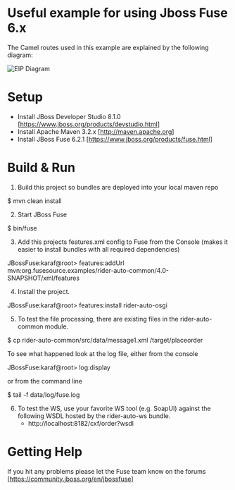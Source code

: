 Useful example for using Jboss Fuse 6.x
=======================================

The Camel routes used in this example are explained by the following diagram:

![EIP Diagram](https://raw.github.com/FuseByExample/rider-auto-osgi/master/doc/EIP_Routes_Diagram.png)


Setup
==============================

- Install JBoss Developer Studio 8.1.0 [https://www.jboss.org/products/devstudio.html]
- Install Apache Maven 3.2.x [http://maven.apache.org]
- Install JBoss Fuse  6.2.1 [https://www.jboss.org/products/fuse.html]

Build & Run
==============================

1) Build this project so bundles are deployed into your local maven repo

<project home> $ mvn clean install

2) Start JBoss Fuse

<JBoss Fuse home>  $ bin/fuse

3) Add this projects features.xml config to Fuse from the Console
   (makes it easier to install bundles with all required dependencies)

JBossFuse:karaf@root>  features:addUrl mvn:org.fusesource.examples/rider-auto-common/4.0-SNAPSHOT/xml/features

4) Install the project.

JBossFuse:karaf@root>  features:install rider-auto-osgi

5) To test the file processing, there are existing files in the
   rider-auto-common module.

<project home> $ cp rider-auto-common/src/data/message1.xml <JBoss Fuse home>/target/placeorder

   To see what happened look at the log file, either from the console

JBossFuse:karaf@root>  log:display

   or from the command line

<JBoss Fuse home> $ tail -f data/log/fuse.log

6) To test the WS, use your favorite WS tool (e.g. SoapUI) against the following
   WSDL hosted by the rider-auto-ws bundle.
   * http://localhost:8182/cxf/order?wsdl

Getting Help
============================

If you hit any problems please let the Fuse team know on the forums
  [https://community.jboss.org/en/jbossfuse]

